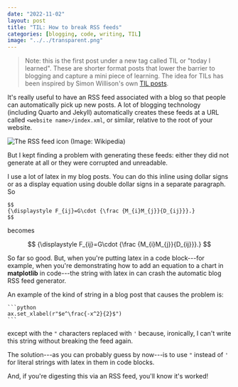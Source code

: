 ```yaml
---
date: "2022-11-02"
layout: post
title: "TIL: How to break RSS feeds"
categories: [blogging, code, writing, TIL]
image: "../../transparent.png"
---
```


> Note: this is the first post under a new tag called TIL or "today I learned". These are shorter format posts that lower the barrier to blogging and capture a mini piece of learning. The idea for TILs has been inspired by Simon Willison's own [TIL posts](https://til.simonwillison.net/).

It's really useful to have an RSS feed associated with a blog so that people can automatically pick up new posts. A lot of blogging technology (including Quarto and Jekyll) automatically creates these feeds at a URL called `<website name>/index.xml`, or similar, relative to the root of your website.

![The RSS feed icon (Image: Wikipedia)](https://upload.wikimedia.org/wikipedia/en/thumb/4/43/Feed-icon.svg/256px-Feed-icon.svg.png)

But I kept finding a problem with generating these feeds: either they did not generate at all or they were corrupted and unreadable.

I use a lot of latex in my blog posts. You can do this inline using dollar signs or as a display equation using double dollar signs in a separate paragraph. So

```text
$$
{\displaystyle F_{ij}=G\cdot {\frac {M_{i}M_{j}}{D_{ij}}}.}
$$
```

becomes

$$
{\displaystyle F_{ij}=G\cdot {\frac {M_{i}M_{j}}{D_{ij}}}.}
$$

So far so good. But, when you're putting latex in a code block---for example, when you're demonstrating how to add an equation to a chart in **matplotlib** in code---the string with latex in can crash the automatic blog RSS feed generator.

An example of the kind of string in a blog post that causes the problem is:

````text
```python
ax.set_xlabel(r"$e^\frac{-x^2}{2}$")
```
````

except with the `"` characters replaced with `'` because, ironically, I can't write this string without breaking the feed again.

The solution---as you can probably guess by now---is to use `"` instead of `'` for literal strings with latex in them in code blocks.

And, if you're digesting this via an RSS feed, you'll know it's worked!

